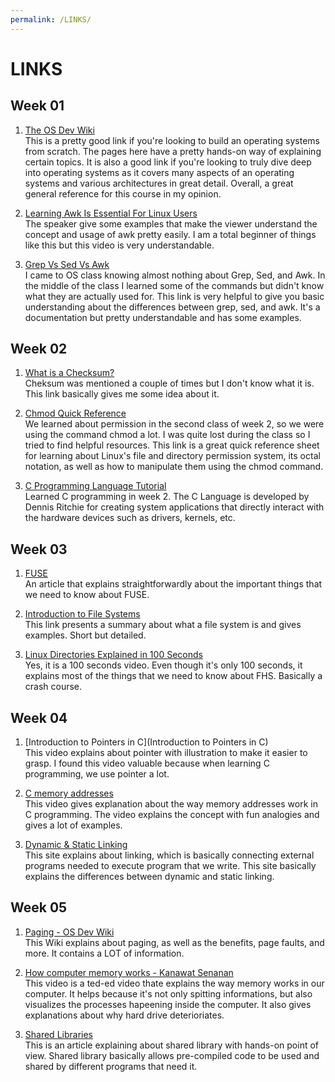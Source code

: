 ```yaml
---
permalink: /LINKS/
---
```


# LINKS

## Week 01
1. [The OS Dev Wiki](https://wiki.osdev.org/) <br>
This is a pretty good link if you're looking to build an operating systems from scratch. The pages here have a pretty hands-on way of explaining certain topics. It is also a good link if you're looking to truly dive deep into operating systems as it covers many aspects of an operating systems and various architectures in great detail. Overall, a great general reference for this course in my opinion.

2. [Learning Awk Is Essential For Linux Users](https://github.com/gibranoderenz/os222/blob/main/youtube.com/watch?v=9YOZmI-zWok) <br>
The speaker give some examples that make the viewer understand the concept and usage of awk pretty easily. I am a total beginner of things like this but this video is very understandable.

3. [Grep Vs Sed Vs Awk](https://www.linode.com/docs/guides/differences-between-grep-sed-awk/)<br>
I came to OS class knowing almost nothing about Grep, Sed, and Awk. In the middle of the class I learned some of the commands but didn't know what they are actually used for. This link is very helpful to give you basic understanding about the differences between grep, sed, and awk. It's a documentation but pretty understandable and has some examples.

## Week 02
1. [What is a Checksum?](https://www.howtogeek.com/363735/what-is-a-checksum-and-why-should-you-care/)<br>
Cheksum was mentioned a couple of times but I don't know what it is. This link basically gives me some idea about it.

2. [Chmod Quick Reference](https://quickref.me/chmod)<br>
We learned about permission in the second class of week 2, so we were using the command chmod a lot. I was quite lost during the class so I tried to find helpful resources. This link is a great quick reference sheet for learning about Linux's file and directory permission system, its octal notation, as well as how to manipulate them using the chmod command.

3. [C Programming Language Tutorial](https://www.javatpoint.com/c-programming-language-tutorial)<br>
Learned C programming in week 2. The C Language is developed by Dennis Ritchie for creating system applications that directly interact with the hardware devices such as drivers, kernels, etc.

## Week 03
1. [FUSE](https://www.kernel.org/doc/html/latest/filesystems/fuse.html)<br>
An article that explains straightforwardly about the important things that we need to know about FUSE.

2. [Introduction to File Systems](https://www.ufsexplorer.com/articles/file-systems-basics/)<br>
This link presents a summary about what a file system is and gives examples. Short but detailed.

3. [Linux Directories Explained in 100 Seconds](https://www.youtube.com/watch?v=42iQKuQodW4)<br>
Yes, it is a 100 seconds video. Even though it's only 100 seconds, it explains most of the things that we need to know about FHS. Basically a crash course.

## Week 04
1. [Introduction to Pointers in C](Introduction to Pointers in C)<br>
This video explains about pointer with illustration to make it easier to grasp. I found this video valuable because when learning C programming, we use pointer a lot.

2. [C memory addresses](https://youtu.be/1KVpi0VN82E)<br>
This video gives explanation about the way memory addresses work in C programming. The video explains the concept with fun analogies and gives a lot of examples.

3. [Dynamic & Static Linking](https://cs-fundamentals.com/tech-interview/c/difference-between-static-and-dynamic-linking)<br>
This site explains about linking, which is basically connecting external programs needed to execute program that we write. This site basically explains the differences between dynamic and static linking.

## Week 05
1. [Paging - OS Dev Wiki](https://wiki.osdev.org/Paging)<br>
This Wiki explains about paging, as well as the benefits, page faults, and more. It contains a LOT of information.

2. [How computer memory works - Kanawat Senanan](https://youtu.be/p3q5zWCw8J4)<br>
This video is a ted-ed video thate explains the way memory works in our computer. It helps because it's not only spitting informations, but also visualizes the processes hapeening inside the computer. It also gives explanations about why hard drive deterioriates.

3. [Shared Libraries](https://tldp.org/HOWTO/Program-Library-HOWTO/shared-libraries.html)<br>
This is an article explaining about shared library with hands-on point of view. Shared library basically allows pre-compiled code to be used and shared by different programs that need it.
